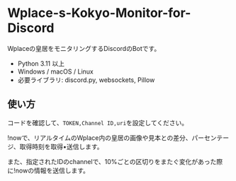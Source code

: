 # Wplace-s-Kokyo-Monitor-for-Discord
Wplaceの皇居をモニタリングするDiscordのBotです。
- Python 3.11 以上
- Windows / macOS / Linux
- 必要ライブラリ: discord.py, websockets, Pillow
## 使い方
コードを確認して、`TOKEN,Channel ID,uri`を設定してください。

!nowで、リアルタイムのWplace内の皇居の画像や見本との差分、パーセンテージ、取得時刻を取得•送信します。

また、指定されたIDのchannelで、10%ごとの区切りをまたぐ変化があった際に!nowの情報を送信します。
